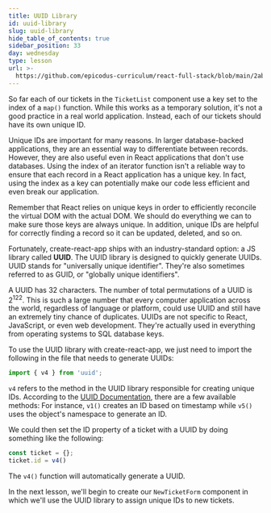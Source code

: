 ```yaml
---
title: UUID Library
id: uuid-library
slug: uuid-library
hide_table_of_contents: true
sidebar_position: 33
day: wednesday
type: lesson
url: >-
  https://github.com/epicodus-curriculum/react-full-stack/blob/main/2ab_uuid_library.md
---
```


So far each of our tickets in the `TicketList` component use a key set to the index of a `map()` function. While this works as a temporary solution, it's not a good practice in a real world application. Instead, each of our tickets should have its own unique ID.

Unique IDs are important for many reasons. In larger database-backed applications, they are an essential way to differentiate between records. However, they are also useful even in React applications that don't use databases. Using the index of an iterator function isn't a reliable way to ensure that each record in a React application has a unique key. In fact, using the index as a key can potentially make our code less efficient and even break our application.

Remember that React relies on unique keys in order to efficiently reconcile the virtual DOM with the actual DOM. We should do everything we can to make sure those keys are always unique. In addition, unique IDs are helpful for correctly finding a record so it can be updated, deleted, and so on.

Fortunately, create-react-app ships with an industry-standard option: a JS library called **UUID**. The UUID library is designed to quickly generate UUIDs. UUID stands for "universally unique identifier". They're also sometimes referred to as GUID, or "globally unique identifiers".

A UUID has 32 characters. The number of total permutations of a UUID is 2<sup>122</sup>. This is such a large number that every computer application across the world, regardless of language or platform, could use UUID and still have an extremely tiny chance of duplicates. UUIDs are not specific to React, JavaScript, or even web development. They're actually used in everything from operating systems to SQL database keys.

To use the UUID library with create-react-app, we just need to import the following in the file that needs to generate UUIDs:

```javascript
import { v4 } from 'uuid';
```

`v4` refers to the method in the UUID library responsible for creating unique IDs. According to the [UUID Documentation](https://github.com/kelektiv/node-uuid), there are a few available methods: For instance, `v1()` creates an ID based on timestamp while `v5()` uses the object's namespace to generate an ID.

We could then set the ID property of a ticket with a UUID by doing something like the following:

```js
const ticket = {};
ticket.id = v4()
```

The `v4()` function will automatically generate a UUID.

In the next lesson, we'll begin to create our `NewTicketForm` component in which we'll use the UUID library to assign unique IDs to new tickets.